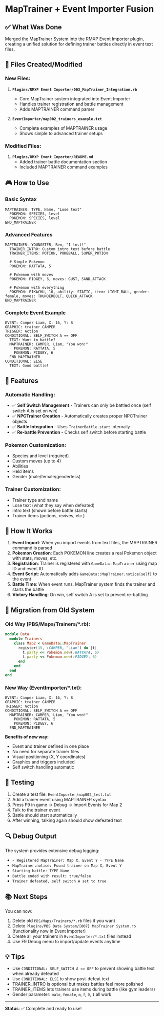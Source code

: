 # MapTrainer + Event Importer Fusion

## ✅ What Was Done

Merged the MapTrainer System into the RMXP Event Importer plugin, creating a unified solution for defining trainer battles directly in event text files.

## 📁 Files Created/Modified

### New Files:

1. **`Plugins/RMXP Event Importer/003_MapTrainer_Integration.rb`**

   - Core MapTrainer system integrated into Event Importer
   - Handles trainer registration and battle management
   - Adds MAPTRAINER command parser

2. **`EventImporter/map002_trainers_example.txt`**
   - Complete examples of MAPTRAINER usage
   - Shows simple to advanced trainer setups

### Modified Files:

1. **`Plugins/RMXP Event Importer/README.md`**
   - Added trainer battle documentation section
   - Included MAPTRAINER command examples

## 🎮 How to Use

### Basic Syntax

```
MAPTRAINER: TYPE, Name, "Lose text"
  POKEMON: SPECIES, level
  POKEMON: SPECIES, level
END_MAPTRAINER
```

### Advanced Features

```
MAPTRAINER: YOUNGSTER, Ben, "I lost!"
  TRAINER_INTRO: Custom intro text before battle
  TRAINER_ITEMS: POTION, POKEBALL, SUPER_POTION

  # Simple Pokemon
  POKEMON: RATTATA, 5

  # Pokemon with moves
  POKEMON: PIDGEY, 6, moves: GUST, SAND_ATTACK

  # Pokemon with everything
  POKEMON: PIKACHU, 10, ability: STATIC, item: LIGHT_BALL, gender: female, moves: THUNDERBOLT, QUICK_ATTACK
END_MAPTRAINER
```

### Complete Event Example

```
EVENT: Camper Liam, X: 16, Y: 8
GRAPHIC: trainer_CAMPER
TRIGGER: Action
CONDITIONAL: SELF_SWITCH A == OFF
  TEXT: Want to battle?
  MAPTRAINER: CAMPER, Liam, "You won!"
    POKEMON: RATTATA, 5
    POKEMON: PIDGEY, 6
  END_MAPTRAINER
CONDITIONAL: ELSE
  TEXT: Good battle!
```

## 🔧 Features

### Automatic Handling:

- ✅ **Self Switch Management** - Trainers can only be battled once (self switch A is set on win)
- ✅ **NPCTrainer Creation** - Automatically creates proper NPCTrainer objects
- ✅ **Battle Integration** - Uses `TrainerBattle.start` internally
- ✅ **Re-battle Prevention** - Checks self switch before starting battle

### Pokemon Customization:

- Species and level (required)
- Custom moves (up to 4)
- Abilities
- Held items
- Gender (male/female/genderless)

### Trainer Customization:

- Trainer type and name
- Lose text (what they say when defeated)
- Intro text (shown before battle starts)
- Trainer items (potions, revives, etc.)

## 🎯 How It Works

1. **Event Import**: When you import events from text files, the MAPTRAINER command is parsed
2. **Pokemon Creation**: Each POKEMON line creates a real Pokemon object with stats, moves, etc.
3. **Registration**: Trainer is registered with `GameData::MapTrainer` using map ID and event ID
4. **Event Script**: Automatically adds `GameData::MapTrainer.notice(self)` to the event
5. **Battle Time**: When event runs, MapTrainer system finds the trainer and starts the battle
6. **Victory Handling**: On win, self switch A is set to prevent re-battling

## 📝 Migration from Old System

### Old Way (PBS/Maps/Trainers/\*.rb):

```ruby
module Data
  module Trainers
    class Map2 < GameData::MapTrainer
      register(15, :CAMPER, "Liam") do |t|
        t.party << Pokemon.new(:RATTATA, 5)
        t.party << Pokemon.new(:PIDGEY, 6)
      end
    end
  end
end
```

### New Way (EventImporter/\*.txt):

```
EVENT: Camper Liam, X: 16, Y: 8
GRAPHIC: trainer_CAMPER
TRIGGER: Action
CONDITIONAL: SELF_SWITCH A == OFF
  MAPTRAINER: CAMPER, Liam, "You won!"
    POKEMON: RATTATA, 5
    POKEMON: PIDGEY, 6
  END_MAPTRAINER
```

**Benefits of new way:**

- Event and trainer defined in one place
- No need for separate trainer files
- Visual positioning (X, Y coordinates)
- Graphics and triggers included
- Self switch handling automatic

## 🚀 Testing

1. Create a test file: `EventImporter/map002_test.txt`
2. Add a trainer event using MAPTRAINER syntax
3. Press F9 in game → Debug → Import Events for Map 2
4. Talk to the trainer event
5. Battle should start automatically
6. After winning, talking again should show defeated text

## 🔍 Debug Output

The system provides extensive debug logging:

- `✓ Registered MapTrainer: Map X, Event Y - TYPE Name`
- `MapTrainer.notice: Found trainer on Map X, Event Y`
- `Starting battle: TYPE Name`
- `Battle ended with result: true/false`
- `Trainer defeated, self switch A set to true`

## 📚 Next Steps

You can now:

1. Delete old `PBS/Maps/Trainers/*.rb` files if you want
2. Delete `Plugins/PBS Data System/[007] MapTrainer System.rb` (functionality now in Event Importer)
3. Create all your trainers in `EventImporter/*.txt` files instead
4. Use F9 Debug menu to import/update events anytime

## 💡 Tips

- Use `CONDITIONAL: SELF_SWITCH A == OFF` to prevent showing battle text when already defeated
- Use `CONDITIONAL: ELSE` to show post-defeat text
- TRAINER_INTRO is optional but makes battles feel more polished
- TRAINER_ITEMS lets trainers use items during battle (like gym leaders)
- Gender parameter: `male`, `female`, `m`, `f`, `0`, `1` all work

---

**Status**: ✅ Complete and ready to use!
